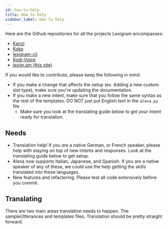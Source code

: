 ```yaml
---
id: how-to-help
title: How to help
sidebar_label: How to help
---
```


Here are the Github repositories for all the projects Lexigram encompasses:
 - [Kanzi](https://github.com/m0ngr31/kanzi)
 - [Koko](https://github.com/m0ngr31/koko)
 - [lexigram-cli](https://github.com/m0ngr31/lexigram-cli)
 - [Kodi-Voice](https://github.com/m0ngr31/kodi-voice)
 - [lexigr.am (this site)](https://github.com/m0ngr31/lexigr.am)

If you would like to contribute, please keep the following in mind:
 - If you make a change that affects the setup (ex. Adding a new custom slot type), make sure you're updating the documentation.
 - If you make a new intent, make sure that you follow the same syntax as the rest of the templates. DO NOT just put English text in the `alexa.py` file.
   - Make sure you look at the translating guide below to get your intent ready for translation.

## Needs
 - Translation help! If you are a native German, or French speaker, please help with staying on top of new intents and responses. Look at the translating guide below to get setup.
 - Alexa now supports Italian, Japanese, and Spanish. If you are a native speaker of any of these, we could use the help getting the skills translated into these languages.
 - New features and refactoring. Please test all code extensively before you commit.

## Translating
There are two main areas translation needs to happen. The sampleUtterances and templates files. Translation should be pretty straight forward.
